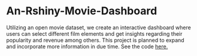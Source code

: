 # An-Rshiny-Movie-Dashboard
Utilizing an open movie dataset, we create an interactive dashboard where users can select different film elements and get insights regarding their popularity and revenue among others. This project
is planned to expand and incorporate more information in due time. 
See the code [here.](https://github.com/stavralf/An-Rshiny-Movie-Dashboard/blob/main/myapp/app.R)
